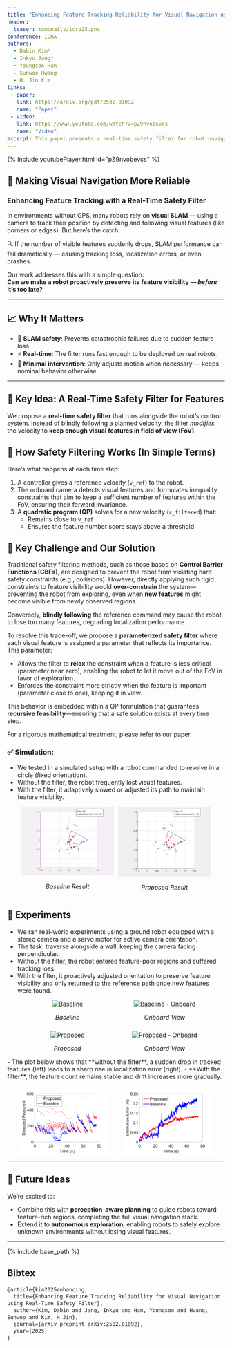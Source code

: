 ```yaml
---
title: "Enhancing Feature Tracking Reliability for Visual Navigation using Real-Time Safety Filter"
header:
  teaser: tumbnails/icra25.png
conference: ICRA
authors:
  - Dabin Kim*
  - Inkyu Jang*
  - Youngsoo Han
  - Sunwoo Hwang
  - H. Jin Kim
links: 
 - paper: 
   link: https://arxiv.org/pdf/2502.01092
   name: "Paper"
 - video:
   link: https://www.youtube.com/watch?v=pZ9nvobevcs
   name: "Video"
excerpt: This paper presents a real-time safety filter for robot navigation that maintains visual feature visibility by minimally adjusting velocity commands, ensuring reliable pose estimation even in GPS-denied environments. Validated in both simulation and real-world SLAM scenarios, the method outperforms standard controllers by preserving high-quality localization.
---
```


{% include youtubePlayer.html id="pZ9nvobevcs" %}

## 🚀 Making Visual Navigation More Reliable  
### Enhancing Feature Tracking with a Real-Time Safety Filter

In environments without GPS, many robots rely on **visual SLAM** — using a camera to track their position by detecting and following visual features (like corners or edges). But here’s the catch:

🔍 If the number of visible features suddenly drops, SLAM performance can fail dramatically — causing tracking loss, localization errors, or even crashes.

Our work addresses this with a simple question:  
**Can we make a robot proactively preserve its feature visibility — *before* it’s too late?**

---

## 📈 Why It Matters

- 🎯 **SLAM safety**: Prevents catastrophic failures due to sudden feature loss.
- ⚡ **Real-time**: The filter runs fast enough to be deployed on real robots.
- 🧠 **Minimal intervention**: Only adjusts motion when necessary — keeps nominal behavior otherwise.

---

## 🎯 Key Idea: A Real-Time Safety Filter for Features

We propose a **real-time safety filter** that runs alongside the robot’s control system. Instead of blindly following a planned velocity, the filter *modifies* the velocity to **keep enough visual features in field of view (FoV)**.

## 🔧 How Safety Filtering Works (In Simple Terms)
Here’s what happens at each time step:

1. A controller gives a reference velocity (`v_ref`) to the robot.
2. The onboard camera detects visual features and formulates inequality constraints that aim to keep a sufficient number of features within the FoV, ensuring their forward invariance.
3. A **quadratic program (QP)** solves for a new velocity (`v_filtered`) that:
   - Remains close to `v_ref`
   - Ensures the feature number score stays above a threshold

## 🧩 Key Challenge and Our Solution
Traditional safety filtering methods, such as those based on **Control Barrier Functions (CBFs)**, are designed to prevent the robot from violating hard safety constraints (e.g., collisions). However, directly applying such rigid constraints to feature visibility would **over-constrain** the system—preventing the robot from exploring, even when **new features** might become visible from newly observed regions.

Conversely, **blindly following** the reference command may cause the robot to lose too many features, degrading localization performance.

To resolve this trade-off, we propose a **parameterized safety filter** where each visual feature is assigned a parameter that reflects its importance. This parameter:

- Allows the filter to **relax** the constraint when a feature is less critical (parameter near zero), enabling the robot to let it move out of the FoV in favor of exploration.
- Enforces the constraint more strictly when the feature is important (parameter close to one), keeping it in view.

This behavior is embedded within a QP formulation that guarantees **recursive feasibility**—ensuring that a safe solution exists at every time step.

For a rigorous mathematical treatment, please refer to our paper.

### ✅ Simulation:  
- We tested in a simulated setup with a robot commanded to revolve in a circle (fixed orientation).
- Without the filter, the robot frequently lost visual features.
- With the filter, it adaptively slowed or adjusted its path to maintain feature visibility.

<div class="centered-container" style="max-width: 800px; margin: auto; padding: 0 2rem;">
  <div style="background: transparent; display: flex; gap: 10px; justify-content: center; text-align: center;">
    <div style="flex: 1;">
      <img src="/images/blog/icra25/sim_baseline.gif" alt="Sim" style="width: 100%; max-width: 600px;">
      <p><em>Baseline Result</em></p>
    </div>
    <div style="flex: 1;">
      <img src="/images/blog/icra25/sim_proposed.gif" alt="Real" style="width: 100%; max-width: 600px;">
      <p><em>Proposed Result</em></p>
    </div>
  </div>
</div>
<!-- - The below figure shows that with safety filter, the tracked -->

<!-- Figure below the GIFs -->
<!-- <div style="text-align: center; margin-top: 20px;">
  <img src="/images/blog/icra25/sim_result.png" style="max-width: 60%; height: auto;">
  <p style="font-style: italic; font-size: 0.9rem;">Figure: Simulation Result</p>
</div> -->

## 🧪 Experiments
- We ran real-world experiments using a ground robot equipped with a stereo camera and a servo motor for active camera orientation.
- The task: traverse alongside a wall, keeping the camera facing perpendicular.
- Without the filter, the robot entered feature-poor regions and suffered tracking loss.
- With the filter, it proactively adjusted orientation to preserve feature visibility and only returned to the reference path once new features were found.

<div class="centered-container" style="max-width: 800px; margin: auto; padding: 0 2rem;">
  <div class="grid-2x2" style="display: grid; grid-template-columns: 1fr 1fr; gap: 10px; text-align: center; max-width: 900px; margin: auto;">
    <div>
      <img src="/images/blog/icra25/exp_baseline.gif"
          alt="Baseline"
          style="width: 100%; max-width: 600px; height: auto; object-fit: contain;">
      <p><em>Baseline</em></p>
    </div>
    <div>
      <img src="/images/blog/icra25/exp_baseline_onboard.gif"
          alt="Baseline - Onboard"
          style="width: 100%; max-width: 600px; height: auto;  object-fit: contain;">
      <p><em>Onboard View</em></p>
    </div>
    <div>
      <img src="/images/blog/icra25/exp_proposed.gif"
          alt="Proposed"
          style="width: 100%; max-width: 600px; height: auto;  object-fit: contain;">
      <p><em>Proposed</em></p>
    </div>
    <div>
      <img src="/images/blog/icra25/exp_proposed_onboard.gif"
          alt="Proposed - Onboard"
          style="width: 100%; max-width: 600px; height: auto; object-fit: contain;">
      <p><em>Onboard View</em></p>
    </div>
  </div>
</div>
- The plot below shows that **without the filter**, a sudden drop in tracked features (left) leads to a sharp rise in localization error (right).  
- **With the filter**, the feature count remains stable and drift increases more gradually.

<div class="centered-container" style="max-width: 800px; margin: auto; padding: 0 2rem;">
  <div class="flex-row" style="display: flex; justify-content: center; gap: 40px; text-align: center; margin-top: 20px;">
  <!-- <div style="display: flex; justify-content: center; gap: 40px; text-align: center; margin-top: 20px;"> -->
    <div style="flex: 1;">
      <img src="/images/blog/icra25/exp_feature_number.png" style="max-width: 100%; height: auto;">
    </div>
    <div style="flex: 1;">
      <img src="/images/blog/icra25/exp_estimation_error.png" style="max-width: 100%; height: auto;">
    </div>
  </div>
</div>

---


## 🧩 Future Ideas

We’re excited to:
- Combine this with **perception-aware planning** to guide robots toward feature-rich regions, completing the full visual navigation stack.
- Extend it to **autonomous exploration**, enabling robots to safely explore unknown environments without losing visual features.

--- 
<!-- Vision sensors are extensively used for localizing a robot's pose, particularly in environments where global localization tools such as GPS or motion capture systems are unavailable. In many visual navigation systems, localization is achieved by detecting and tracking visual features or landmarks, which provide information about the sensor's relative pose. For reliable feature tracking and accurate pose estimation, it is crucial to maintain visibility of a sufficient number of features. This requirement can sometimes conflict with the robot's overall task objective. In this paper, we approach it as a constrained control problem. By leveraging the invariance properties of visibility constraints within the robot's kinematic model, we propose a real-time safety filter based on quadratic programming. This filter takes a reference velocity command as input and produces a modified velocity that minimally deviates from the reference while ensuring the information score from the currently visible features remains above a user-specified threshold. Numerical simulations demonstrate that the proposed safety filter preserves the invariance condition and ensures the visibility of more features than the required minimum. We also validated its real-world performance by integrating it into a visual simultaneous localization and mapping (SLAM) algorithm, where it maintained high estimation quality in challenging environments, outperforming a simple tracking controller. -->

{% include base_path %}

## Bibtex <a id="bibtex"></a>
```
@article{kim2025enhancing,
  title={Enhancing Feature Tracking Reliability for Visual Navigation using Real-Time Safety Filter},
  author={Kim, Dabin and Jang, Inkyu and Han, Youngsoo and Hwang, Sunwoo and Kim, H Jin},
  journal={arXiv preprint arXiv:2502.01092},
  year={2025}
}
```